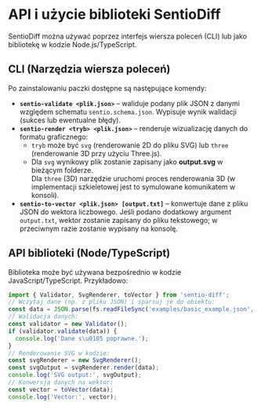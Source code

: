 # API i użycie biblioteki SentioDiff

SentioDiff można używać poprzez interfejs wiersza poleceń (CLI) lub jako bibliotekę w kodzie Node.js/TypeScript.

## CLI (Narzędzia wiersza poleceń)
Po zainstalowaniu paczki dostępne są następujące komendy:
- **`sentio-validate <plik.json>`** – waliduje podany plik JSON z danymi względem schematu `sentio.schema.json`. Wypisuje wynik walidacji (sukces lub ewentualne błędy).
- **`sentio-render <tryb> <plik.json>`** – renderuje wizualizację danych do formatu graficznego:
  - `tryb` może być `svg` (renderowanie 2D do pliku SVG) lub `three` (renderowanie 3D przy użyciu Three.js).
  - Dla `svg` wynikowy plik zostanie zapisany jako **output.svg** w bieżącym folderze.  
    Dla `three` (3D) narzędzie uruchomi proces renderowania 3D (w implementacji szkieletowej jest to symulowane komunikatem w konsoli).
- **`sentio-to-vector <plik.json> [output.txt]`** – konwertuje dane z pliku JSON do wektora liczbowego. Jeśli podano dodatkowy argument `output.txt`, wektor zostanie zapisany do pliku tekstowego; w przeciwnym razie zostanie wypisany na konsolę.

## API biblioteki (Node/TypeScript)
Biblioteka może być używana bezpośrednio w kodzie JavaScript/TypeScript. Przykładowo:
```ts
import { Validator, SvgRenderer, toVector } from 'sentio-diff';
// Wczytaj dane (np. z pliku JSON) i sparsuj je do obiektu:
const data = JSON.parse(fs.readFileSync('examples/basic_example.json', 'utf-8'));
// Walidacja danych:
const validator = new Validator();
if (validator.validate(data)) {
  console.log('Dane s\u0105 poprawne.');
}
// Renderowanie SVG w kodzie:
const svgRenderer = new SvgRenderer();
const svgOutput = svgRenderer.render(data);
console.log('SVG output:', svgOutput);
// Konwersja danych na wektor:
const vector = toVector(data);
console.log('Vector:', vector);

